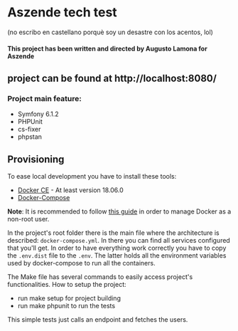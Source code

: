# Aszende tech test
(no escribo en castellano porquè soy un desastre con los acentos, lol)
#### This project has been written and directed by Augusto Lamona for Aszende
## project can be found at http://localhost:8080/

### Project main feature:

- Symfony 6.1.2
- PHPUnit
- cs-fixer
- phpstan

## Provisioning

To ease local development you have to install these tools:

* [Docker CE](https://www.docker.com/) - At least version 18.06.0
* [Docker-Compose](https://docs.docker.com/compose/)

**Note**: It is recommended to follow [this guide](https://docs.docker.com/install/linux/linux-postinstall/#manage-docker-as-a-non-root-user) in order to manage Docker as a non-root user.

In the project's root folder there is the main file where the architecture is described: `docker-compose.yml`.
In there you can find all services configured that you'll get.
In order to have everything work correctly you have to copy the `.env.dist` file to the `.env`.
The latter holds all the environment variables used by docker-compose to run all the containers.

The Make file has several commands to easily access project's functionalities. How to setup the project:

- run make setup for project building
- run make phpunit to run the tests

This simple tests just calls an endpoint and fetches the users.





